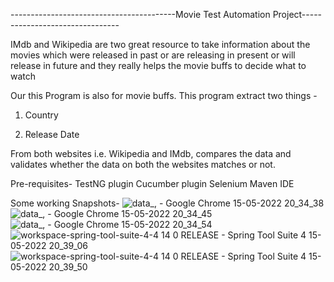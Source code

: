 -----------------------------------------Movie Test Automation Project--------------------------------


IMdb and Wikipedia are two great resource to take information about the movies which were released in past or are releasing in present or will release in future and 
they really helps the movie buffs to decide what to watch 

Our this Program is also for movie buffs. This program extract two things -

1) Country

2) Release Date

From both websites i.e. Wikipedia and IMdb, compares the data and validates whether the data on both the websites matches or not.

Pre-requisites-
TestNG plugin
Cucumber plugin
Selenium 
Maven
IDE

Some working Snapshots- 
![data_, - Google Chrome 15-05-2022 20_34_38](https://user-images.githubusercontent.com/60975756/168479762-a60eb41e-e776-4516-bf27-55331f3a6adf.png)
![data_, - Google Chrome 15-05-2022 20_34_45](https://user-images.githubusercontent.com/60975756/168479766-c81b0d6a-72cd-49fc-80cc-854330ee8c92.png)
![data_, - Google Chrome 15-05-2022 20_34_54](https://user-images.githubusercontent.com/60975756/168479770-afaac655-08ee-4cda-b2cb-1fd2fd454e72.png)
![workspace-spring-tool-suite-4-4 14 0 RELEASE - Spring Tool Suite 4 15-05-2022 20_39_06](https://user-images.githubusercontent.com/60975756/168479917-633031ca-96d7-4915-b89c-9c69d2a5d8fa.png)
![workspace-spring-tool-suite-4-4 14 0 RELEASE - Spring Tool Suite 4 15-05-2022 20_39_50](https://user-images.githubusercontent.com/60975756/168479924-6c0f8d2f-d642-4666-9cf0-28a72d4de491.png)
